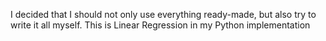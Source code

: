 I decided that I should not only use everything ready-made, but also try to write it all myself.
This is Linear Regression in my Python implementation
